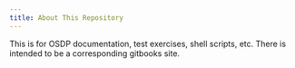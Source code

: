 ```yaml
---
title: About This Repository
---
```


This is for OSDP documentation, test exercises, shell scripts, etc.  There is intended to be
a corresponding gitbooks site.
